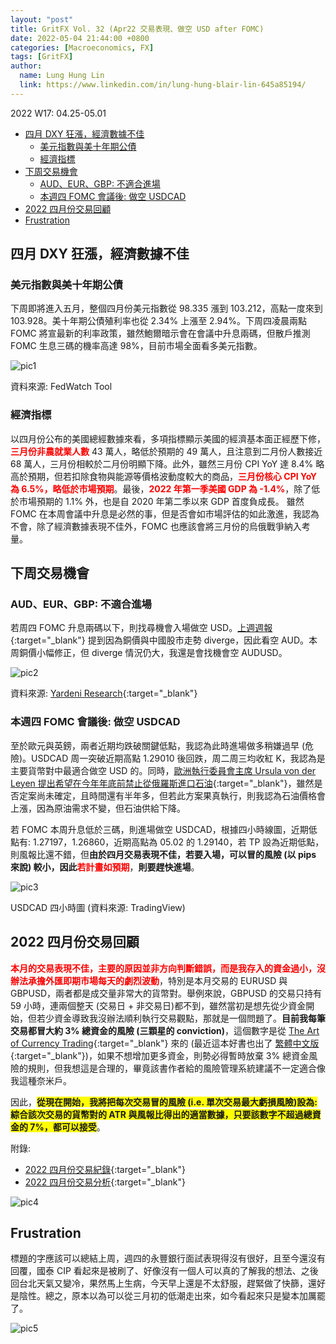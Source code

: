 ```yaml
---
layout: "post"
title: GritFX Vol. 32 (Apr22 交易表現、做空 USD after FOMC)
date: 2022-05-04 21:44:00 +0800
categories: [Macroeconomics, FX]
tags: [GritFX]
author:
  name: Lung Hung Lin
  link: https://www.linkedin.com/in/lung-hung-blair-lin-645a85194/ 
---
```

2022 W17: 04.25-05.01
- [四月 DXY 狂漲，經濟數據不佳](#四月-dxy-狂漲經濟數據不佳)
  - [美元指數與美十年期公債](#美元指數與美十年期公債)
  - [經濟指標](#經濟指標)
- [下周交易機會](#下周交易機會)
  - [AUD、EUR、GBP: 不適合進場](#audeurgbp-不適合進場)
  - [本週四 FOMC 會議後: 做空 USDCAD](#本週四-fomc-會議後-做空-usdcad)
- [2022 四月份交易回顧](#2022-四月份交易回顧)
- [Frustration](#frustration)
  
## 四月 DXY 狂漲，經濟數據不佳
### 美元指數與美十年期公債
下周即將進入五月，整個四月份美元指數從 98.335 漲到 103.212，高點一度來到 103.928。美十年期公債殖利率也從 2.34% 上漲至 2.94%。下周四凌晨兩點 FOMC 將宣最新的利率政策，雖然鮑爾暗示會在會議中升息兩碼，但散戶推測 FOMC 生息三碼的機率高達 98%，目前市場全面看多美元指數。

![pic1](https://lh3.googleusercontent.com/pw/AM-JKLVnYgB9oLKs5kvYHLu_QL_9-sf6DCMzZlZfLDo2C3rhhOGHI7JLQTanyKIxxmT6qLozDd3n7s7U4Vbeqdz5CEHaLArnuAHLZMPVfGRHghf5N47iTxS_RePrF7ZWzIakbhuux1bBmD-92X8DOOwXKbEY=w1060-h612-no?authuser=0)

資料來源: FedWatch Tool

### 經濟指標
以四月份公布的美國總經數據來看，多項指標顯示美國的經濟基本面正經歷下修，<span style="color:red">**三月份非農就業人數**</span> 43 萬人，略低於預期的 49 萬人，且注意到二月份人數接近 68 萬人，三月份相較於二月份明顯下降。此外，雖然三月份 CPI YoY 達 8.4% 略高於預期，但若扣除食物與能源等價格波動度較大的商品，<span style="color:red">**三月份核心 CPI YoY 為 6.5%，略低於市場預期**</span>。最後，<span style="color:red">**2022 年第一季美國 GDP 為 -1.4%**</span>，除了低於市場預期的 1.1% 外，也是自 2020 年第二季以來 GDP 首度負成長。
雖然 FOMC 在本周會議中升息是必然的事，但是否會如市場評估的如此激進，我認為不會，除了經濟數據表現不佳外，FOMC 也應該會將三月份的烏俄戰爭納入考量。

## 下周交易機會
### AUD、EUR、GBP: 不適合進場
若周四 FOMC 升息兩碼以下，則找尋機會入場做空 USD。[上週週報](https://financeprotein.com/macroeconomics/fx/GritFX-VOL31/){:target="_blank"} 提到因為銅價與中國股市走勢 diverge，因此看空 AUD。本周銅價小幅修正，但 diverge 情況仍大，我還是會找機會空 AUDUSD。

![pic2](https://lh3.googleusercontent.com/pw/AM-JKLWm-ZSvXiVig9PIE3X-aaJ4_yGMnHPU8jzZsni9lrzAd8hRrpNe0O1c4eVPB8zClS3safOY6VuYHEjV4pfTDx0CXV9gmwmg_VTwP3mpXzb5ofUDcp7Wdrc6_xq-JuXWWNmuX7usPZNlSWM3G_1Vu-ar=w908-h458-no?authuser=0)

資料來源: [Yardeni Research](https://www.yardeni.com/pub/coppercorrel.pdf){:target="_blank"}

### 本週四 FOMC 會議後: 做空 USDCAD
至於歐元與英鎊，兩者近期均跌破關鍵低點，我認為此時進場做多稍嫌過早 (危險)。USDCAD 周一突破近期高點 1.29010 後回跌，周二周三均收紅 K，我認為是主要貨幣對中最適合做空 USD 的。同時，[歐洲執行委員會主席 Ursula von der Leyen 提出希望在今年年底前禁止從俄羅斯進口石油](https://www.euronews.com/my-europe/2022/05/04/brussels-proposes-to-stop-russian-oil-imports-by-the-end-of-the-year){:target="_blank"}，雖然是否定案尚未確定，且時間還有半年多，但若此方案果真執行，則我認為石油價格會上漲，因為原油需求不變，但石油供給下降。

若 FOMC 本周升息低於三碼，則進場做空 USDCAD，根據四小時線圖，近期低點有: 1.27197，1.26860，近期高點為 05.02 的 1.29140，若 TP 設為近期低點，則風報比還不錯，但**由於四月交易表現不佳，若要入場，可以冒的風險 (以 pips 來說) 較小，因此<span style="color:red">若計畫如預期**</span>，**則要趕快進場**。

![pic3](https://lh3.googleusercontent.com/pw/AM-JKLWPp5gYJ_6bww8fQ-uLttHS9_0-8hRRvPlxbejTsZ24iKZ_uFf_ROECF_EZzDoOFpiKOzxagH9zBZYBgidCbNiYyENVeg518bp_betAqW7F3Gu02limq7f4lGGHPXeseeMLQ9REUfs0npUxkIindk-E=w1398-h706-no?authuser=0)

USDCAD 四小時圖 (資料來源: TradingView)

## 2022 四月份交易回顧
<span style="color:red">**本月的交易表現不佳，主要的原因並非方向判斷錯誤，而是我存入的資金過小，沒辦法承擔外匯即期市場每天的劇烈波動**</span>，特別是本月交易的 EURUSD 與 GBPUSD，兩者都是成交量非常大的貨幣對。舉例來說，GBPUSD 的交易只持有 59 小時，連兩個整天 (交易日 + 非交易日)都不到，雖然當初是想先從少資金開始，但若少資金導致我沒辦法順利執行交易觀點，那就是一個問題了。**目前我每筆交易都冒大約 3% 總資金的風險 (三顆星的 conviction)**，這個數字是從 [The Art of Currency Trading](https://www.amazon.com/Art-Currency-Trading-Professionals-Exchange/dp/1119583551){:target="_blank"} 來的 (最近這本好書也出了 [繁體中文版](https://www.books.com.tw/products/0010923147){:target="_blank"})，如果不想增加更多資金，則勢必得暫時放棄 3% 總資金風險的規則，但我想這是合理的，畢竟該書作者給的風險管理系統建議不一定適合像我這種奈米戶。

因此，<span style="background-color: #FFFF00">**從現在開始，我將把每次交易冒的風險 (i.e. 單次交易最大虧損風險)設為: 綜合該次交易的貨幣對的 ATR 與風報比得出的適當數據，只要該數字不超過總資金的 7%，都可以接受**</span>。

附錄:

- [2022 四月份交易紀錄](https://drive.google.com/file/d/1jwbygE_6tJXqO7sUvNuamamVkYnH-WKG/view){:target="_blank"}
- [2022 四月份交易分析](https://docs.google.com/spreadsheets/u/3/d/1kaaw8banBy80iqg60x554nh1r6fEiaOt/edit?usp=sharing&ouid=102208316056083402430&rtpof=true&sd=true){:target="_blank"}

![pic4](https://lh3.googleusercontent.com/pw/AM-JKLX5dPRvb3zAancxuPg8DiuvdoWA2JEZLRy0NzdDcrkkmx3by3JA9ajEc_uJvYDnTV5PcnDvMP7ZWYNgoa-j6_NuXqaOTsIfYe89wnLM0tpErx82jmpAudUem3i6c8Q3ItHkbbF0JGA3jd-z9H2xJFwJ=w871-h556-no?authuser=0)

## Frustration
標題的字應該可以總結上周，週四的永豐銀行面試表現得沒有很好，且至今還沒有回覆，國泰 CIP 看起來是被刷了、好像沒有一個人可以真的了解我的想法、之後回台北天氣又變冷，果然馬上生病，今天早上還是不太舒服，趕緊做了快篩，還好是陰性。總之，原本以為可以從三月初的低潮走出來，如今看起來只是變本加厲罷了。

![pic5](https://lh3.googleusercontent.com/pw/AM-JKLWlxKh9AOWRDUpiQsoq0n4-vIgfatwbEuFCXj7Hx0ClyCE1vEYJreJHz-sV6GRCY_2t8h8ee7e7AjXoOByEDSP5514zUpVeUHEoolPQbAKx8ZkqFl2oQRPcx__QbVl0ybBwevwRkThDjjv4kdzj8d3Z=w1190-h893-no?authuser=0)
